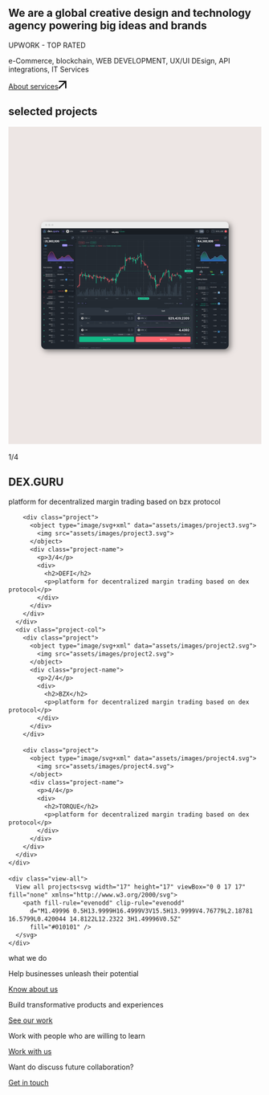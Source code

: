 <section class="about-h1">
  <div class="container">
    <div class="h1home">
      <h1>We are a global creative design and technology agency powering big ideas and brands</h1>
    </div>
    <div class="about-us">
      <div class="upwork-top">
        <p>UPWORK - TOP RATED</p>
      </div>
      <div class="description">
        <p>
          e-Commerce, blockchain, WEB DEVELOPMENT, UX/UI DEsign, API
          integrations, IT Services
        </p>
      </div>
      <div class="about-wrap">
        <a class="about-service" href="/about">About services</a><svg width="17" height="17" viewBox="0 0 17 17"
          fill="none" xmlns="http://www.w3.org/2000/svg">
          <path fill-rule="evenodd" clip-rule="evenodd"
            d="M1.49996 0.5H13.9999H16.4999V3V15.5H13.9999V4.76779L2.18781 16.5799L0.420044 14.8122L12.2322 3H1.49996V0.5Z"
            fill="#010101" />
        </svg>
      </div>
    </div>
  </div>
</section>
<section class="projects">
  <div class="container">
    <h1 class="selected-projects">selected projects</h1>
    <div class="project-cols">
      <div class="project-col">
        <div class="project">
          <object type="image/svg+xml" data="assets/images/project1.svg">
            <img src="assets/images/project1.svg">
          </object>
          <div class="project-name">
            <p>1/4</p>
            <div>
              <h2>DEX.GURU</h2>
              <p>platform for decentralized margin trading based on bzx protocol</p>
            </div>
          </div>
        </div>

        <div class="project">
          <object type="image/svg+xml" data="assets/images/project3.svg">
            <img src="assets/images/project3.svg">
          </object>
          <div class="project-name">
            <p>3/4</p>
            <div>
              <h2>DEFI</h2>
              <p>platform for decentralized margin trading based on dex protocol</p>
            </div>
          </div>
        </div>
      </div>
      <div class="project-col">
        <div class="project">
          <object type="image/svg+xml" data="assets/images/project2.svg">
            <img src="assets/images/project2.svg">
          </object>
          <div class="project-name">
            <p>2/4</p>
            <div>
              <h2>BZX</h2>
              <p>platform for decentralized margin trading based on dex protocol</p>
            </div>
          </div>
        </div>

        <div class="project">
          <object type="image/svg+xml" data="assets/images/project4.svg">
            <img src="assets/images/project4.svg">
          </object>
          <div class="project-name">
            <p>4/4</p>
            <div>
              <h2>TORQUE</h2>
              <p>platform for decentralized margin trading based on dex protocol</p>
            </div>
          </div>
        </div>
      </div>
    </div>

    <div class="view-all">
      View all projects<svg width="17" height="17" viewBox="0 0 17 17" fill="none" xmlns="http://www.w3.org/2000/svg">
        <path fill-rule="evenodd" clip-rule="evenodd"
          d="M1.49996 0.5H13.9999H16.4999V3V15.5H13.9999V4.76779L2.18781 16.5799L0.420044 14.8122L12.2322 3H1.49996V0.5Z"
          fill="#010101" />
      </svg>
    </div>

  </div>
</section>
<section id="what-we-do">
  <div class="container">
    <div class="section-name">
      <p class="h2-text">what we do</p>
    </div>
    <div class="what-we-do-links">
      <div class="links">
        <div class="link">
          <p>Help businesses unleash their potential</p>
          <a class="what-we-do-link" href="/know">Know about us</a>
        </div>
        <div class="link">
          <p>Build transformative products and experiences</p>
          <a class="what-we-do-link" href="/Build">See our work</a>
        </div>
        <div class="link">
          <p>Work with people who are willing to learn</p>
          <a class="what-we-do-link" href="/know">Work with us</a>
        </div>
      </div>
    </div>
  </div>
</section>
<section id="get-in-touch">
  <div class="container">
    <p>Want do discuss future collaboration?</p>
    <a class="get-in-touch-link" href="{{ site.baseurl }}/contact">Get in touch</a>
  </div>
</section>